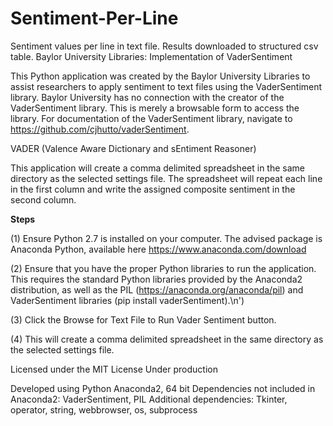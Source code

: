 # Sentiment-Per-Line
Sentiment values per line in text file. Results downloaded to structured csv table.
Baylor University Libraries: Implementation of VaderSentiment

This Python application was created by the Baylor University Libraries to assist researchers to apply sentiment to text files using the VaderSentiment library. Baylor University has no connection with the creator of the VaderSentiment library. This is merely a browsable form to access the library. For documentation of the VaderSentiment library, navigate to https://github.com/cjhutto/vaderSentiment.

VADER (Valence Aware Dictionary and sEntiment Reasoner)

This application will create a comma delimited spreadsheet in the same directory as the selected settings file. The spreadsheet will repeat each line in the first column and write the assigned composite sentiment in the second column.

__Steps__

(1) Ensure Python 2.7 is installed on your computer. The advised package is Anaconda Python, available here https://www.anaconda.com/download

(2) Ensure that you have the proper Python libraries to run the application. This requires the standard Python libraries provided by the Anaconda2 distribution, as well as the PIL (https://anaconda.org/anaconda/pil) and VaderSentiment libraries (pip install vaderSentiment).\n')

(3) Click the Browse for Text File to Run Vader Sentiment button.

(4) This will create a comma delimited spreadsheet in the same directory as the selected settings file.
 
 Licensed under the MIT License
 Under production
 
 Developed using Python Anaconda2, 64 bit
 Dependencies not included in Anaconda2: VaderSentiment, PIL
 Additional dependencies: Tkinter, operator, string, webbrowser, os, subprocess

